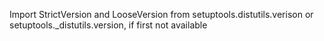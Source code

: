 Import StrictVersion and LooseVersion from setuptools.distutils.verison or setuptools._distutils.version, if first not available
